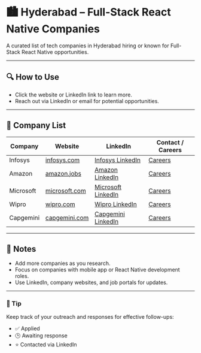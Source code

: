 # 🏙️ Hyderabad – Full-Stack React Native Companies

A curated list of tech companies in Hyderabad hiring or known for Full-Stack React Native opportunities.

---

## 🔍 How to Use

- Click the website or LinkedIn link to learn more.
- Reach out via LinkedIn or email for potential opportunities.

---

## 🧭 Company List

| Company            | Website                                   | LinkedIn                                              | Contact / Careers                                   |
|--------------------|-------------------------------------------|-------------------------------------------------------|----------------------------------------------------|
| Infosys            | [infosys.com](https://www.infosys.com)   | [Infosys LinkedIn](https://www.linkedin.com/company/infosys/) | [Careers](https://www.infosys.com/careers/)        |
| Amazon             | [amazon.jobs](https://www.amazon.jobs)   | [Amazon LinkedIn](https://www.linkedin.com/company/amazon/) | [Careers](https://www.amazon.jobs/en/)             |
| Microsoft          | [microsoft.com](https://www.microsoft.com) | [Microsoft LinkedIn](https://www.linkedin.com/company/microsoft/) | [Careers](https://careers.microsoft.com/)          |
| Wipro              | [wipro.com](https://www.wipro.com)       | [Wipro LinkedIn](https://www.linkedin.com/company/wipro/) | [Careers](https://careers.wipro.com/)               |
| Capgemini          | [capgemini.com](https://www.capgemini.com) | [Capgemini LinkedIn](https://www.linkedin.com/company/capgemini/) | [Careers](https://www.capgemini.com/careers/)      |

---

## 📌 Notes

- Add more companies as you research.
- Focus on companies with mobile app or React Native development roles.
- Use LinkedIn, company websites, and job portals for updates.

---

### 🧠 Tip

Keep track of your outreach and responses for effective follow-ups:
- ✅ Applied
- 🕒 Awaiting response
- ⭐ Contacted via LinkedIn

